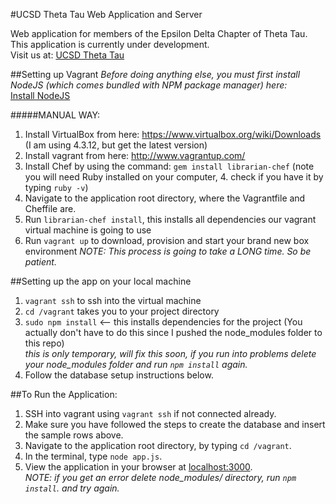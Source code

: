 #UCSD Theta Tau Web Application and Server

Web application for members of the Epsilon Delta Chapter of Theta Tau.  
This application is currently under development.  
Visit us at: [UCSD Theta Tau](http://thetatau.ucsd.edu/)

##Setting up Vagrant
*Before doing anything else, you must first install NodeJS (which comes bundled with NPM package manager) here:*  
[Install NodeJS](http://nodejs.org/)

#####MANUAL WAY:
1. Install VirtualBox from here: https://www.virtualbox.org/wiki/Downloads (I am using 4.3.12, but get the latest version)
2. Install vagrant from here:  http://www.vagrantup.com/
3. Install Chef by using the command: `gem install librarian-chef` (note you will need Ruby installed on your computer, 4. check if you have it by typing `ruby -v`)
5. Navigate to the application root directory, where the Vagrantfile and Cheffile are.
6. Run `librarian-chef install`, this installs all dependencies our vagrant virtual machine is going to use
7. Run `vagrant up` to download, provision and start your brand new box environment
*NOTE: This process is going to take a LONG time.  So be patient.*

##Setting up the app on your local machine
1. `vagrant ssh` to ssh into the virtual machine
2. `cd /vagrant` takes you to your project directory
3. `sudo npm install` <-- this installs dependencies for the project
(You actually don't have to do this since I pushed the node_modules folder to this repo)  
*this is only temporary, will fix this soon, if you run into problems delete your node_modules folder
and run `npm install` again.*
4. Follow the database setup instructions below.

##To Run the Application:
1. SSH into vagrant using `vagrant ssh` if not connected already.
2. Make sure you have followed the steps to create the database and insert the sample rows above.
3. Navigate to the application root directory, by typing `cd /vagrant`.
4. In the terminal, type `node app.js`.
5. View the application in your browser at [localhost:3000](http://localhost:3000/).  
*NOTE: if you get an error delete node_modules/ directory, run `npm install`. and try again.*
